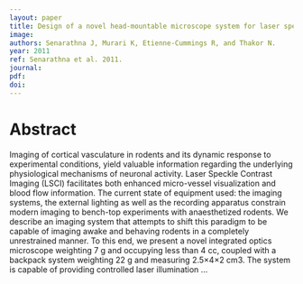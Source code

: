 ```yaml
---
layout: paper
title: Design of a novel head-mountable microscope system for laser speckle imaging
image:
authors: Senarathna J, Murari K, Etienne-Cummings R, and Thakor N.
year: 2011
ref: Senarathna et al. 2011.
journal:
pdf:
doi:
---
```


# Abstract
Imaging of cortical vasculature in rodents and its dynamic response to experimental conditions, yield valuable information regarding the underlying physiological mechanisms of neuronal activity. Laser Speckle Contrast Imaging (LSCI) facilitates both enhanced micro-vessel visualization and blood flow information. The current state of equipment used: the imaging systems, the external lighting as well as the recording apparatus constrain modern imaging to bench-top experiments with anaesthetized rodents. We describe an imaging system that attempts to shift this paradigm to be capable of imaging awake and behaving rodents in a completely unrestrained manner. To this end, we present a novel integrated optics microscope weighting 7 g and occupying less than 4 cc, coupled with a backpack system weighting 22 g and measuring 2.5×4×2 cm3. The system is capable of providing controlled laser illumination …
